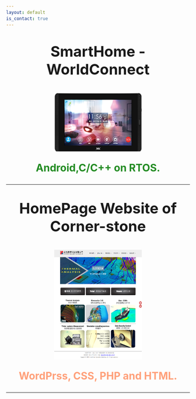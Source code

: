 ```yaml
---
layout: default
is_contact: true
---
```

<p align="center" style="font-weight:bolder;font-size:40px;">SmartHome - WorldConnect</p>
<img src="VIA_WorldConnect.png" style="width:240px;height:160px;display:block; margin:auto;"/>
<p align="center" style="font-weight:bolder;font-size:28px;color:forestgreen;">Android,C/C++ on RTOS.</p>

---

<p align="center" style="font-weight:bolder;font-size:40px;">HomePage Website of Corner-stone</p>
<img src="corner-stone.png" style="width:240px;height:300px;display:block; margin:auto;"/>
<p align="center" style="font-weight:bolder;font-size:28px;color:lightsalmon;">WordPrss, CSS, PHP and HTML.</p>

---

